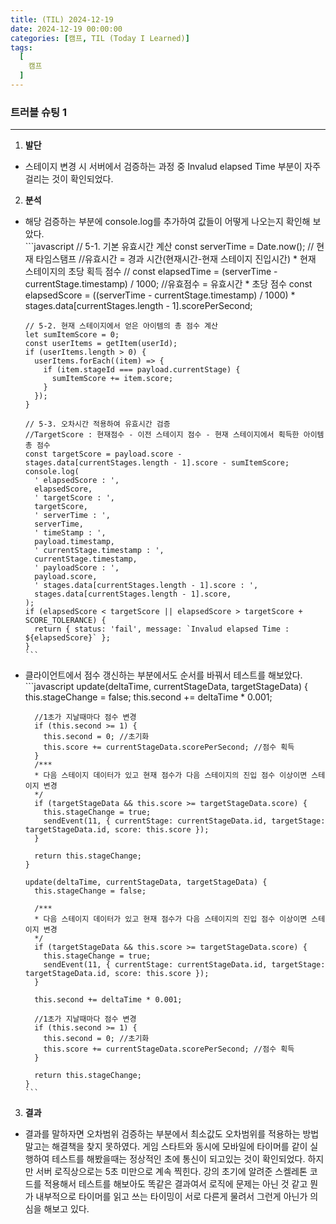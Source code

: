 ```yaml
---
title: (TIL) 2024-12-19
date: 2024-12-19 00:00:00
categories: [캠프, TIL (Today I Learned)]
tags:
  [
    캠프
  ]
---
```


### 트러블 슈팅 1
---

1. **발단**  
  - 스테이지 변경 시 서버에서 검증하는 과정 중 Invalud elapsed Time 부분이 자주 걸리는 것이 확인되었다.

2. **분석**  
  - 해당 검증하는 부분에 console.log를 추가하여 값들이 어떻게 나오는지 확인해 보았다.  
        ```javascript
        // 5-1. 기본 유효시간 계산
        const serverTime = Date.now(); // 현재 타임스탬프
        //유효시간 = 경과 시간(현재시간-현재 스테이지 진입시간) * 현재 스테이지의 초당 획득 점수
        // const elapsedTime = (serverTime - currentStage.timestamp) / 1000;
        //유효점수 = 유효시간 * 초당 점수
        const elapsedScore = ((serverTime - currentStage.timestamp) / 1000) * stages.data[currentStages.length - 1].scorePerSecond;

        // 5-2. 현재 스테이지에서 얻은 아이템의 총 점수 계산
        let sumItemScore = 0;
        const userItems = getItem(userId);
        if (userItems.length > 0) {
          userItems.forEach((item) => {
            if (item.stageId === payload.currentStage) {
              sumItemScore += item.score;
            }
          });
        }

        // 5-3. 오차시간 적용하여 유효시간 검증
        //TargetScore : 현재점수 - 이전 스테이지 점수 - 현재 스테이지에서 획득한 아이템 총 점수
        const targetScore = payload.score - stages.data[currentStages.length - 1].score - sumItemScore;
        console.log(
          ' elapsedScore : ',
          elapsedScore,
          ' targetScore : ',
          targetScore,
          ' serverTime : ',
          serverTime,
          ' timeStamp : ',
          payload.timestamp,
          ' currentStage.timestamp : ',
          currentStage.timestamp,
          ' payloadScore : ',
          payload.score,
          ' stages.data[currentStages.length - 1].score : ',
          stages.data[currentStages.length - 1].score,
        );
        if (elapsedScore < targetScore || elapsedScore > targetScore + SCORE_TOLERANCE) {
          return { status: 'fail', message: `Invalud elapsed Time : ${elapsedScore}` };
        }
        ```  
  - 클라이언트에서 점수 갱신하는 부분에서도 순서를 바꿔서 테스트를 해보았다.
        ```javascript
        update(deltaTime, currentStageData, targetStageData) {
          this.stageChange = false;
          this.second += deltaTime * 0.001;

          //1초가 지날때마다 점수 변경
          if (this.second >= 1) {
            this.second = 0; //초기화
            this.score += currentStageData.scorePerSecond; //점수 획득
          }
          /***
          * 다음 스테이지 데이터가 있고 현재 점수가 다음 스테이지의 진입 점수 이상이면 스테이지 변경
          */
          if (targetStageData && this.score >= targetStageData.score) {
            this.stageChange = true;
            sendEvent(11, { currentStage: currentStageData.id, targetStage: targetStageData.id, score: this.score });
          }

          return this.stageChange;
        }

        update(deltaTime, currentStageData, targetStageData) {
          this.stageChange = false;
          
          /***
          * 다음 스테이지 데이터가 있고 현재 점수가 다음 스테이지의 진입 점수 이상이면 스테이지 변경
          */
          if (targetStageData && this.score >= targetStageData.score) {
            this.stageChange = true;
            sendEvent(11, { currentStage: currentStageData.id, targetStage: targetStageData.id, score: this.score });
          }

          this.second += deltaTime * 0.001;

          //1초가 지날때마다 점수 변경
          if (this.second >= 1) {
            this.second = 0; //초기화
            this.score += currentStageData.scorePerSecond; //점수 획득
          }
          
          return this.stageChange;
        }
        ```  
 
3. **결과**
  - 결과를 말하자면 오차범위 검증하는 부분에서 최소값도 오차범위를 적용하는 방법 말고는 해결책을 찾지 못하였다. 게임 스타트와 동시에 모바일에 타이머를 같이 실행하여 테스트를 해봤을때는 정상적인 초에 통신이 되고있는 것이 확인되었다. 하지만 서버 로직상으로는 5초 미만으로 계속 찍힌다. 강의 초기에 알려준 스켈레톤 코드를 적용해서 테스트를 해보아도 똑같은 결과여서 로직에 문제는 아닌 것 같고 뭔가 내부적으로 타이머를 읽고 쓰는 타이밍이 서로 다른게 물려서 그런게 아닌가 의심을 해보고 있다.
      